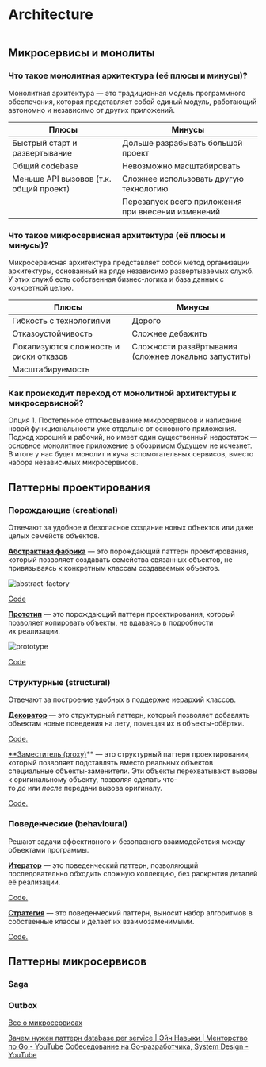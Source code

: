 # Architecture

```table-of-contents
```
## Микросервисы и монолиты

### Что такое монолитная архитектура (её плюсы и минусы)?

Монолитная архитектура — это традиционная модель программного обеспечения, которая представляет собой единый модуль, работающий автономно и независимо от других приложений.

| Плюсы                                  | Минусы                                             |
| -------------------------------------- | -------------------------------------------------- |
| Быстрый старт и развертывание          | Дольше разрабывать большой проект                  |
| Общий codebase                         | Невозможно масштабировать                          |
| Меньше API вызовов (т.к. общий проект) | Сложнее использовать другую технологию             |
|                                        | Перезапуск всего приложения при внесении изменений |

### Что такое микросервисная архитектура (её плюсы и минусы)?

Микросервисная архитектура представляет собой метод организации архитектуры, основанный на ряде независимо развертываемых служб. У этих служб есть собственная бизнес-логика и база данных с конкретной целью.

| Плюсы                                  | Минусы                                               |
| -------------------------------------- | ---------------------------------------------------- |
| Гибкость с технологиями                | Дорого                                               |
| Отказоустойчивость                     | Сложнее дебажить                                     |
| Локализуются сложность и риски отказов | Сложности развёртывания (сложнее локально запустить) |
| Масштабируемость                       |                                                      |

### Как происходит переход от монолитной архитектуры к микросервисной?

Опция 1. Постепенное отпочковывание микросервисов и написание новой функциональности уже отдельно от основного приложения. Подход хороший и рабочий, но имеет один существенный недостаток — основное монолитное приложение в обозримом будущем не исчезнет. В итоге у нас будет монолит и куча вспомогательных сервисов, вместо набора независимых микросервисов.

## Паттерны проектирования

### Порождающие (creational)

Отвечают за удобное и безопасное создание новых объектов или даже целых семейств объектов.

**[Абстрактная фабрика](https://refactoring.guru/ru/design-patterns/abstract-factory)** — это порождающий паттерн проектирования, который позволяет создавать семейства связанных объектов, не привязываясь к конкретным классам создаваемых объектов.

![abstract-factory](abstract-fabric.png)

[Code](https://refactoring.guru/ru/design-patterns/abstract-factory/python/example)

**[Прототип](https://refactoring.guru/ru/design-patterns/prototype)** — это порождающий паттерн проектирования, который позволяет копировать объекты, не вдаваясь в подробности их реализации.

![prototype](prototype.png)

[Code](https://refactoring.guru/ru/design-patterns/prototype)

### Структурные (structural)

Отвечают за построение удобных в поддержке иерархий классов.

**[Декоратор](https://refactoring.guru/ru/design-patterns/prototype)** — это структурный паттерн, который позволяет добавлять объектам новые поведения на лету, помещая их в объекты-обёртки.

[Code.](https://refactoring.guru/ru/design-patterns/decorator)

[**Заместитель (proxy)](https://refactoring.guru/ru/design-patterns/proxy)** — это структурный паттерн проектирования, который позволяет подставлять вместо реальных объектов специальные объекты-заменители. Эти объекты перехватывают вызовы к оригинальному объекту, позволяя сделать что-то *до* или *после* передачи вызова оригиналу.

[Code.](https://refactoring.guru/ru/design-patterns/proxy/python/example)

### Поведенческие (behavioural)

Решают задачи эффективного и безопасного взаимодействия между объектами программы.

**[Итератор](https://refactoring.guru/ru/design-patterns/iterator)** — это поведенческий паттерн, позволяющий последовательно обходить сложную коллекцию, без раскрытия деталей её реализации.

[Code.](https://refactoring.guru/ru/design-patterns/iterator/python/example)

**[Стратегия](https://refactoring.guru/ru/design-patterns/strategy)** — это поведенческий паттерн, выносит набор алгоритмов в собственные классы и делает их взаимозаменимыми.

[Code.](https://refactoring.guru/ru/design-patterns/strategy/python/example)

## Паттерны микросервисов

### Saga

### Outbox

[Все о микросервисах](https://microservices.io/)

[Зачем нужен паттерн database per service | Эйч Навыки | Менторство по Go - YouTube](https://www.youtube.com/watch?v=XefGw2hO3kI)
[Собеседование на Go-разработчика, System Design - YouTube](https://www.youtube.com/watch?v=cTHGqKgKBUA)